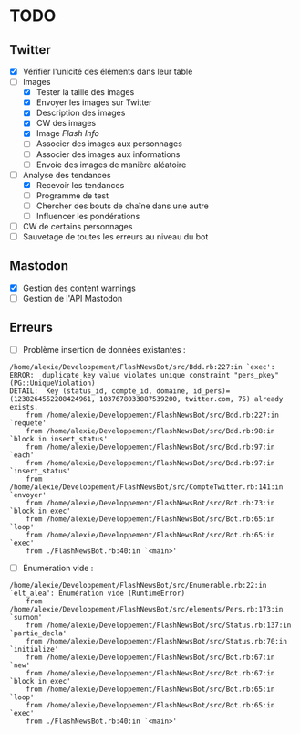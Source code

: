 # TODO

## Twitter

- [x] Vérifier l'unicité des éléments dans leur table
- [ ] Images
	- [x] Tester la taille des images
	- [x] Envoyer les images sur Twitter
	- [x] Description des images
	- [x] CW des images
	- [x] Image _Flash Info_
	- [ ] Associer des images aux personnages
	- [ ] Associer des images aux informations
	- [ ] Envoie des images de manière aléatoire
- [ ] Analyse des tendances
	- [x] Recevoir les tendances
	- [ ] Programme de test
	- [ ] Chercher des bouts de chaîne dans une autre
	- [ ] Influencer les pondérations
- [ ] CW de certains personnages
- [ ] Sauvetage de toutes les erreurs au niveau du bot

## Mastodon

- [x] Gestion des content warnings
- [ ] Gestion de l'API Mastodon

## Erreurs

- [ ] Problème insertion de données existantes :
```
/home/alexie/Developpement/FlashNewsBot/src/Bdd.rb:227:in `exec': ERROR:  duplicate key value violates unique constraint "pers_pkey" (PG::UniqueViolation)
DETAIL:  Key (status_id, compte_id, domaine, id_pers)=(1238264552208424961, 1037678033887539200, twitter.com, 75) already exists.
	from /home/alexie/Developpement/FlashNewsBot/src/Bdd.rb:227:in `requete'
	from /home/alexie/Developpement/FlashNewsBot/src/Bdd.rb:98:in `block in insert_status'
	from /home/alexie/Developpement/FlashNewsBot/src/Bdd.rb:97:in `each'
	from /home/alexie/Developpement/FlashNewsBot/src/Bdd.rb:97:in `insert_status'
	from /home/alexie/Developpement/FlashNewsBot/src/CompteTwitter.rb:141:in `envoyer'
	from /home/alexie/Developpement/FlashNewsBot/src/Bot.rb:73:in `block in exec'
	from /home/alexie/Developpement/FlashNewsBot/src/Bot.rb:65:in `loop'
	from /home/alexie/Developpement/FlashNewsBot/src/Bot.rb:65:in `exec'
	from ./FlashNewsBot.rb:40:in `<main>'
```
- [ ] Énumération vide :
```
/home/alexie/Developpement/FlashNewsBot/src/Enumerable.rb:22:in `elt_alea': Énumération vide (RuntimeError)
	from /home/alexie/Developpement/FlashNewsBot/src/elements/Pers.rb:173:in `surnom'
	from /home/alexie/Developpement/FlashNewsBot/src/Status.rb:137:in `partie_decla'
	from /home/alexie/Developpement/FlashNewsBot/src/Status.rb:70:in `initialize'
	from /home/alexie/Developpement/FlashNewsBot/src/Bot.rb:67:in `new'
	from /home/alexie/Developpement/FlashNewsBot/src/Bot.rb:67:in `block in exec'
	from /home/alexie/Developpement/FlashNewsBot/src/Bot.rb:65:in `loop'
	from /home/alexie/Developpement/FlashNewsBot/src/Bot.rb:65:in `exec'
	from ./FlashNewsBot.rb:40:in `<main>'
```
